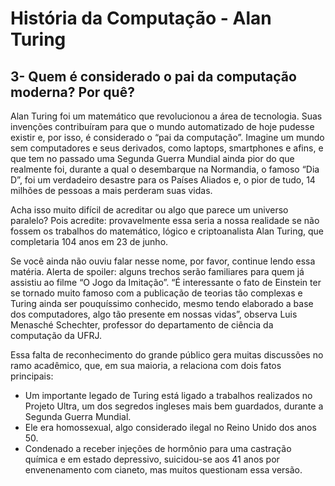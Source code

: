 # História da Computação - Alan Turing

## 3- Quem é considerado o pai da computação moderna? Por quê?

Alan Turing foi um matemático que revolucionou a área de tecnologia. Suas invenções contribuíram para que o mundo automatizado de hoje pudesse existir e, por isso, é considerado o “pai da computação”. Imagine um mundo sem computadores e seus derivados, como laptops, smartphones e afins, e que tem no passado uma Segunda Guerra Mundial ainda pior do que realmente foi, durante a qual o desembarque na Normandia, o famoso “Dia D”, foi um verdadeiro desastre para os Países Aliados e, o pior de tudo, 14 milhões de pessoas a mais perderam suas vidas.

Acha isso muito difícil de acreditar ou algo que parece um universo paralelo? Pois acredite: provavelmente essa seria a nossa realidade se não fossem os trabalhos do matemático, lógico e criptoanalista Alan Turing, que completaria 104 anos em 23 de junho.

Se você ainda não ouviu falar nesse nome, por favor, continue lendo essa matéria. Alerta de spoiler: alguns trechos serão familiares para quem já assistiu ao filme “O Jogo da Imitação”. “É interessante o fato de Einstein ter se tornado muito famoso com a publicação de teorias tão complexas e Turing ainda ser pouquíssimo conhecido, mesmo tendo elaborado a base dos computadores, algo tão presente em nossas vidas”, observa Luis Menasché Schechter, professor do departamento de ciência da computação da UFRJ.

Essa falta de reconhecimento do grande público gera muitas discussões no ramo acadêmico, que, em sua maioria, a relaciona com dois fatos principais:

* Um importante legado de Turing está ligado a trabalhos realizados no Projeto Ultra, um dos segredos ingleses mais bem guardados, durante a Segunda Guerra Mundial.
* Ele era homossexual, algo considerado ilegal no Reino Unido dos anos 50. 
* Condenado a receber injeções de hormônio para uma castração química e em estado depressivo, suicidou-se aos 41 anos por envenenamento com cianeto, mas muitos questionam essa versão.
